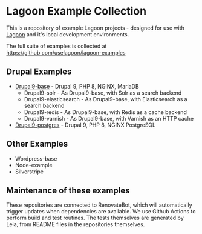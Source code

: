 # Lagoon Example Collection

This is a repository of example Lagoon projects - designed for use with [Lagoon](https://lagoon.sh) and it's local development environments.

The full suite of examples is collected at https://github.com/uselagoon/lagoon-examples

## Drupal Examples

- [Drupal9-base](https://github.com/lagoon-examples/drupal9-base) - Drupal 9, PHP 8, NGINX, MariaDB
  - Drupal9-solr - As Drupal9-base, with Solr as a search backend
  - Drupal9-elasticsearch - As Drupal9-base, with Elasticsearch as a search backend
  - Drupal9-redis - As Drupal9-base, with Redis as a cache backend
  - Drupal9-varnish - As Drupal9-base, with Varnish as an HTTP cache
- [Drupal9-postgres](https://github.com/lagoon-examples/drupal9-postgres) - Drupal 9, PHP 8, NGINX PostgreSQL

## Other Examples

- Wordpress-base
- Node-example
- Silverstripe

## Maintenance of these examples

These repositories are connected to RenovateBot, which will automatically trigger updates when dependencies are available.  We use Github Actions to perform build and test routines. The tests themselves are generated by Leia, from README files in the repositories themselves.
